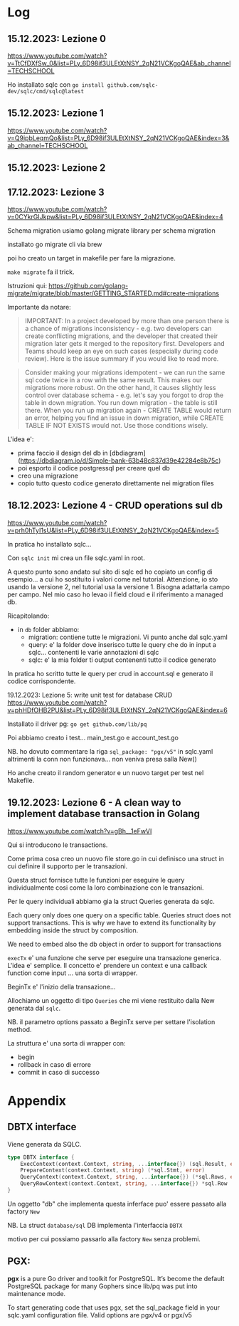 # Log


## 15.12.2023: Lezione 0
https://www.youtube.com/watch?v=TtCfDXfSw_0&list=PLy_6D98if3ULEtXtNSY_2qN21VCKgoQAE&ab_channel=TECHSCHOOL

Ho installato sqlc con `go install github.com/sqlc-dev/sqlc/cmd/sqlc@latest`

## 15.12.2023: Lezione 1
https://www.youtube.com/watch?v=Q9ipbLeqmQo&list=PLy_6D98if3ULEtXtNSY_2qN21VCKgoQAE&index=3&ab_channel=TECHSCHOOL


## 15.12.2023: Lezione 2


## 17.12.2023: Lezione 3
https://www.youtube.com/watch?v=0CYkrGIJkpw&list=PLy_6D98if3ULEtXtNSY_2qN21VCKgoQAE&index=4

Schema migration 
usiamo golang migrate library per schema migration 

installato go migrate cli via brew

poi ho creato un target in makefile per fare la migrazione. 

`make migrate` fa il trick. 

Istruzioni qui: https://github.com/golang-migrate/migrate/blob/master/GETTING_STARTED.md#create-migrations

Importante da notare:
> IMPORTANT: In a project developed by more than one person there is a chance of migrations inconsistency - e.g. two developers can create conflicting migrations, and the developer that created their migration later gets it merged to the repository first. Developers and Teams should keep an eye on such cases (especially during code review). Here is the issue summary if you would like to read more.

> Consider making your migrations idempotent - we can run the same sql code twice in a row with the same result. This makes our migrations more robust. On the other hand, it causes slightly less control over database schema - e.g. let's say you forgot to drop the table in down migration. You run down migration - the table is still there. When you run up migration again - CREATE TABLE would return an error, helping you find an issue in down migration, while CREATE TABLE IF NOT EXISTS would not. Use those conditions wisely.


L'idea e':
- prima faccio il design del db in [dbdiagram] (https://dbdiagram.io/d/Simple-bank-63b48c837d39e42284e8b75c) 
- poi esporto il codice postgressql per creare quel db
- creo una migrazione 
- copio tutto questo codice generato direttamente nei migration files

## 18.12.2023: Lezione 4 - CRUD operations sul db
https://www.youtube.com/watch?v=prh0hTyI1sU&list=PLy_6D98if3ULEtXtNSY_2qN21VCKgoQAE&index=5

In pratica ho installato sqlc... 

Con `sqlc init` mi crea un file sqlc.yaml in root.

A questo punto sono andato sul sito di sqlc ed ho copiato un config di esempio... a cui ho sostituito i valori come nel tutorial.
Attenzione, io sto usando la versione 2, nel tutorial usa la versione 1. Bisogna adattarla campo per campo. 
Nel mio caso ho levao il field cloud e il riferimento a managed db.

Ricapitolando:
- in `db` folder abbiamo:
    - migration: contiene tutte le migrazioni. Vi punto anche dal sqlc.yaml
    - query: e' la folder dove inserisco tutte le query che do in input a sqlc... contenenti le varie annotazioni di sqlc
    - sqlc: e' la mia folder ti output contenenti tutto il codice generato

In pratica ho scritto tutte le query per crud in account.sql e generato il codice corrispondente. 

19.12.2023: Lezione 5: write unit test for database CRUD
https://www.youtube.com/watch?v=phHDfOHB2PU&list=PLy_6D98if3ULEtXtNSY_2qN21VCKgoQAE&index=6

Installato il driver pg: `go get github.com/lib/pq`

Poi abbiamo creato i test... main_test.go e account_test.go


NB. ho dovuto commentare la riga `sql_package: "pgx/v5"` in sqlc.yaml altrimenti la conn non funzionava... non veniva presa salla New()

Ho anche creato il random generator e un nuovo target per test nel Makefile. 

## 19.12.2023: Lezione 6 - A clean way to implement database transaction in Golang
https://www.youtube.com/watch?v=gBh__1eFwVI 

Qui si introducono le transactions.

Come prima cosa creo un nuovo file store.go in cui definisco una struct in cui definire il supporto per le transazioni. 

Questa struct fornisce tutte le funzioni per eseguire le query individualmente cosi come la loro combinazione con le transazioni.

Per le query individuali abbiamo gia la struct Queries generata da sqlc. 

Each query only does one query on a specific table. Queries struct does not support transactions. 
This is why we have to extend its functionality by embedding inside the struct by composition.

We need to embed also the db object in order to support for transactions 


`execTx` e' una funzione che serve per eseguire una transazione generica. L'idea e' semplice. Il concetto e' prendere un context e una callback function come input ... una sorta di wrapper. 

BeginTx e' l'inizio della transazione... 

Allochiamo un oggetto di tipo `Queries` che mi viene restituito dalla New generata dal `sqlc`.

NB. il parametro options passato a BeginTx serve per settare l'isolation method.

La struttura e' una sorta di wrapper con:
- begin
- rollback in caso di errore
- commit in caso di successo

# Appendix

## DBTX interface

Viene generata da SQLC.

```go
type DBTX interface {
	ExecContext(context.Context, string, ...interface{}) (sql.Result, error)
	PrepareContext(context.Context, string) (*sql.Stmt, error)
	QueryContext(context.Context, string, ...interface{}) (*sql.Rows, error)
	QueryRowContext(context.Context, string, ...interface{}) *sql.Row
}
```

Un oggetto "db" che implementa questa inferface puo' essere passato alla factory `New`

NB. La struct `database/sql` DB implementa l'interfaccia `DBTX` 

motivo per cui possiamo passarlo alla factory `New` senza problemi.





## PGX: 

**pgx** is a pure Go driver and toolkit for PostgreSQL. It’s become the default PostgreSQL package for many Gophers since lib/pq was put into maintenance mode.

To start generating code that uses pgx, set the sql_package field in your sqlc.yaml configuration file. Valid options are pgx/v4 or pgx/v5

